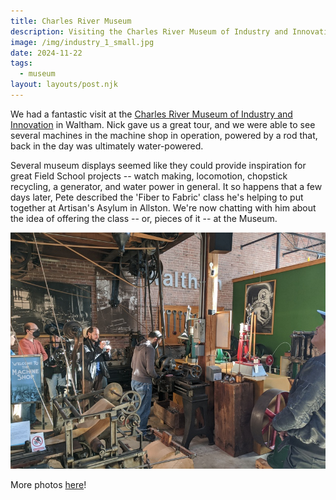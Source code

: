 ```yaml
---
title: Charles River Museum
description: Visiting the Charles River Museum of Industry and Innovation in Waltham, MA.
image: /img/industry_1_small.jpg
date: 2024-11-22
tags:
  - museum
layout: layouts/post.njk
---
```


We had a fantastic visit at the [Charles River Museum of Industry and Innovation](https://www.charlesrivermuseum.org/) in Waltham.  Nick gave us a great tour, and we were able to see several machines in the machine shop in operation, powered by a rod that, back in the day was ultimately water-powered.  

Several museum displays seemed like they could provide inspiration for great Field School projects -- watch making, locomotion, chopstick recycling, a generator, and water power in general.  It so happens that a few days later, Pete described the 'Fiber to Fabric' class he's helping to put together at Artisan's Asylum in Allston.  We're now chatting with him about the idea of offering the class -- or, pieces of it -- at the Museum.

![](/img/industry_1_small.jpg)

More photos [here](https://photos.app.goo.gl/3pAmomSRcNiE9FSV9)!
